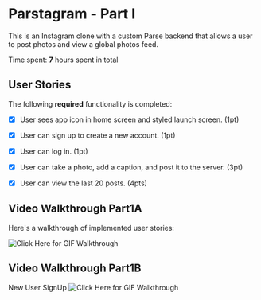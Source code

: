 # Parstagram - Part I

This is an Instagram clone with a custom Parse backend that allows a user to post photos and view a global photos feed.

Time spent: **7** hours spent in total

## User Stories

The following **required** functionality is completed:

- [x] User sees app icon in home screen and styled launch screen. (1pt)
- [x] User can sign up to create a new account. (1pt)
- [x] User can log in. (1pt)
- [x] User can take a photo, add a caption, and post it to the server. (3pt)
- [x] User can view the last 20 posts. (4pts)



## Video Walkthrough Part1A

Here's a walkthrough of implemented user stories:

 ![Click Here for GIF Walkthrough](https://imgur.com/F3OIr2r.gif)
 
 ## Video Walkthrough Part1B

New User SignUp
 ![Click Here for GIF Walkthrough](https://imgur.com/a/HymRjYf.gif)

